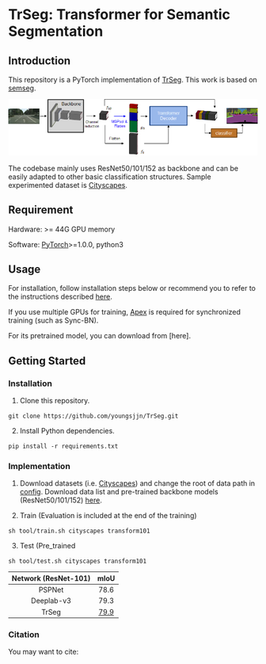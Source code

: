 # TrSeg: Transformer for Semantic Segmentation

## Introduction

This repository is a PyTorch implementation of [TrSeg](https://hszhao.github.io/projects/psanet). This work is based on [semseg](https://github.com/hszhao/semseg/blob/1.0.0/README.md).

<img src="./figure/TrSeg_Architecture.png" width="900"/>

The codebase mainly uses ResNet50/101/152 as backbone and can be easily adapted to other basic classification structures. Sample experimented dataset is [Cityscapes](https://www.cityscapes-dataset.com).

## Requirement
Hardware: >= 44G GPU memory

Software: [PyTorch](https://pytorch.org/)>=1.0.0, python3

## Usage
For installation, follow installation steps below or recommend you to refer to the instructions described [here](https://github.com/hszhao/semseg/blob/1.0.0/README.md).

If you use multiple GPUs for training, [Apex](https://github.com/NVIDIA/apex) is required for synchronized training (such as Sync-BN).

For its pretrained model, you can download from [here].

## Getting Started

### Installation

1. Clone this repository.
```
git clone https://github.com/youngsjjn/TrSeg.git
```

2. Install Python dependencies.
```
pip install -r requirements.txt
```

### Implementation
1. Download datasets (i.e. [Cityscapes](https://www.cityscapes-dataset.com)) and change the root of data path in [config](./config/cityscapes/cityscapes_transform101.yaml).
Download data list and pre-trained backbone models (ResNet50/101/152) [here](https://drive.google.com/open?id=15wx9vOM0euyizq-M1uINgN0_wjVRf9J3).

2. Train (Evaluation is included at the end of the training)
```
sh tool/train.sh cityscapes transform101
```

3. Test (Pre_trained
```
sh tool/test.sh cityscapes transform101
```

   |  Network (ResNet-101)  |     mIoU     |
   | :-------: | :----------: |
   | PSPNet  |    78.6    |
   | Deeplab-v3  |    79.3   |
   | TrSeg  |    [79.9](https://drive.google.com/file/d/1fxPpA_mkk1Ijur8HTnrkQtchVbYhzLyI/view?usp=sharing)    |
   
   
### Citation

You may want to cite:

```

```
